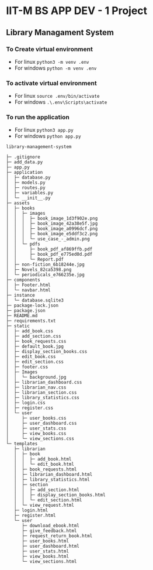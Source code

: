 # IIT-M BS APP DEV - 1 Project
## Library Managament System

### To Create virtual environment
- For linux `python3 -m venv .env`
- For windows `python -m venv .env`

### To activate virtual environment
- For linux `source .env/bin/activate`
- For windows `.\.env\Scripts\activate`

### To run the application
- For linux `python3 app.py`
- For windows `python app.py`

```
library-management-system

├─ .gitignore
├─ add_data.py
├─ app.py
├─ application
│  ├─ database.py
│  ├─ models.py
│  ├─ routes.py
│  ├─ variables.py
│  └─ __init__.py
├─ assets
│  ├─ books
│  │  ├─ images
│  │  │  ├─ book_image_1d3f902e.png
│  │  │  ├─ book_image_42a38e5f.jpg
│  │  │  ├─ book_image_a0996dcf.png
│  │  │  ├─ book_image_e5ddf3c2.png
│  │  │  └─ use_case_-_admin.png
│  │  └─ pdfs
│  │     ├─ book_pdf_af869ffb.pdf
│  │     ├─ book_pdf_e775ed0d.pdf
│  │     └─ Report.pdf
│  ├─ non-fiction_6b18244e.jpg
│  ├─ Novels_82ca5398.png
│  └─ periodicals_e766235e.jpg
├─ components
│  ├─ Footer.html
│  └─ navbar.html
├─ instance
│  └─ database.sqlite3
├─ package-lock.json
├─ package.json
├─ README.md
├─ requirements.txt
├─ static
│  ├─ add_book.css
│  ├─ add_section.css
│  ├─ book_requests.css
│  ├─ default_book.jpg
│  ├─ display_section_books.css
│  ├─ edit_book.css
│  ├─ edit_section.css
│  ├─ footer.css
│  ├─ Images
│  │  └─ background.jpg
│  ├─ librarian_dashboard.css
│  ├─ librarian_nav.css
│  ├─ librarian_section.css
│  ├─ library_statistics.css
│  ├─ login.css
│  ├─ register.css
│  └─ user
│     ├─ user_books.css
│     ├─ user_dashboard.css
│     ├─ user_stats.css
│     ├─ view_books.css
│     └─ view_sections.css
└─ templates
   ├─ librarian
   │  ├─ book
   │  │  ├─ add_book.html
   │  │  └─ edit_book.html
   │  ├─ book_requests.html
   │  ├─ librarian_dashboard.html
   │  ├─ library_statistics.html
   │  ├─ section
   │  │  ├─ add_section.html
   │  │  ├─ display_section_books.html
   │  │  └─ edit_section.html
   │  └─ view_request.html
   ├─ login.html
   ├─ register.html
   └─ user
      ├─ download_ebook.html
      ├─ give_feedback.html
      ├─ request_return_book.html
      ├─ user_books.html
      ├─ user_dashboard.html
      ├─ user_stats.html
      ├─ view_books.html
      └─ view_sections.html

```